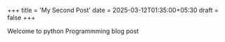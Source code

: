 +++
title = 'My Second Post'
date = 2025-03-12T01:35:00+05:30
draft = false
+++

Welcome to python Programmming blog post
